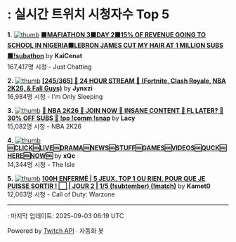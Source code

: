 # : 실시간 트위치 시청자수 Top 5

**1.** [![thumb](https://static-cdn.jtvnw.net/previews-ttv/live_user_kaicenat-320x180.jpg)](https://twitch.tv/KaiCenat)
**[🟧MAFIATHON 3🟧DAY 2🟧15% OF REVENUE GOING TO SCHOOL IN NIGERIA🟧LEBRON JAMES CUT MY HAIR AT 1 MILLION SUBS🟧!subathon](https://twitch.tv/KaiCenat)** by **KaiCenat**<br>167,417명 시청  - Just Chatting

**2.** [![thumb](https://static-cdn.jtvnw.net/previews-ttv/live_user_jynxzi-320x180.jpg)](https://twitch.tv/Jynxzi)
**[[245/365] 🚨 24 HOUR STREAM 🚨 (Fortnite, Clash Royale, NBA 2K26, & Fall Guys)](https://twitch.tv/Jynxzi)** by **Jynxzi**<br>16,984명 시청  - I'm Only Sleeping

**3.** [![thumb](https://static-cdn.jtvnw.net/previews-ttv/live_user_lacy-320x180.jpg)](https://twitch.tv/Lacy)
**[🏀 NBA 2K26 🏀 JOIN NOW 🏀 INSANE CONTENT 🏀 FL LATER? 🏀 30% OFF SUBS 🏀 !po !comm !snap](https://twitch.tv/Lacy)** by **Lacy**<br>15,082명 시청  - NBA 2K26

**4.** [![thumb](https://static-cdn.jtvnw.net/previews-ttv/live_user_xqc-320x180.jpg)](https://twitch.tv/xQc)
**[🆒CLICK🆒LIVE🆒DRAMA🆒NEWS🆒STUFF🆒GAMES🆒VIDEOS🆒QUCK🆒HERE🆒NOW🆒](https://twitch.tv/xQc)** by **xQc**<br>14,344명 시청  - The Isle

**5.** [![thumb](https://static-cdn.jtvnw.net/previews-ttv/live_user_kamet0-320x180.jpg)](https://twitch.tv/Kamet0)
**[100H ENFERMÉ | 5 JEUX, TOP 1 OU RIEN, POUR QUE JE PUISSE SORTIR ! ⬜️ | JOUR 2 | 1/5 (!subtember) (!match)](https://twitch.tv/Kamet0)** by **Kamet0**<br>12,063명 시청  - Call of Duty: Warzone


---
: 마지막 업데이트: 2025-09-03 06:19 UTC

Powered by [Twitch API](https://dev.twitch.tv/docs/api/reference) · 자동화 봇